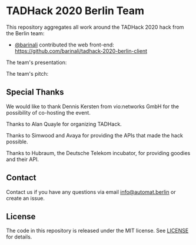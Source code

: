 # TADHack 2020 Berlin Team

This repository aggregates all work around the TADHack 2020 hack from the Berlin team:

- [@barinali]( https://github.com/barinali ) contributed the web front-end: https://github.com/barinali/tadhack-2020-berlin-client

The team's presentation: 

The team's pitch: 

## Special Thanks

We would like to thank Dennis Kersten from vio:networks GmbH for the possibility of co-hosting the event.

Thanks to Alan Quayle for organizing TADHack.

Thanks to Simwood and Avaya for providing the APIs that made the hack possible.

Thanks to Hubraum, the Deutsche Telekom incubator, for providing goodies and their API.

## Contact

Contact us if you have any questions via email info@automat.berlin or create an issue.

## License

The code in this repository is released under the MIT license. See [LICENSE](LICENSE) for details.
